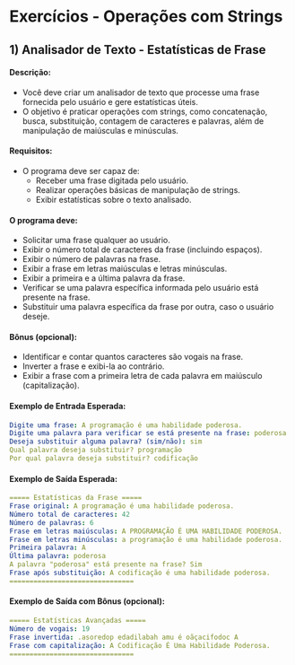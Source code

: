 # Exercícios - Operações com Strings

## 1) Analisador de Texto - Estatísticas de Frase

#### Descrição:

- Você deve criar um analisador de texto que processe uma frase fornecida pelo usuário e gere estatísticas úteis. 
- O objetivo é praticar operações com strings, como concatenação, busca, substituição, contagem de caracteres e palavras, além de manipulação de maiúsculas e minúsculas.

#### Requisitos:

- O programa deve ser capaz de:
    - Receber uma frase digitada pelo usuário.
    - Realizar operações básicas de manipulação de strings.
    - Exibir estatísticas sobre o texto analisado.

#### O programa deve:

- Solicitar uma frase qualquer ao usuário.
- Exibir o número total de caracteres da frase (incluindo espaços).
- Exibir o número de palavras na frase.
- Exibir a frase em letras maiúsculas e letras minúsculas.
- Exibir a primeira e a última palavra da frase.
- Verificar se uma palavra específica informada pelo usuário está presente na frase.
- Substituir uma palavra específica da frase por outra, caso o usuário deseje.

#### Bônus (opcional):

- Identificar e contar quantos caracteres são vogais na frase.
- Inverter a frase e exibi-la ao contrário.
- Exibir a frase com a primeira letra de cada palavra em maiúsculo (capitalização).

#### Exemplo de Entrada Esperada:

~~~yaml
Digite uma frase: A programação é uma habilidade poderosa.  
Digite uma palavra para verificar se está presente na frase: poderosa  
Deseja substituir alguma palavra? (sim/não): sim  
Qual palavra deseja substituir? programação  
Por qual palavra deseja substituir? codificação
~~~

#### Exemplo de Saída Esperada:

~~~yaml
===== Estatísticas da Frase =====
Frase original: A programação é uma habilidade poderosa.
Número total de caracteres: 42
Número de palavras: 6
Frase em letras maiúsculas: A PROGRAMAÇÃO É UMA HABILIDADE PODEROSA.
Frase em letras minúsculas: a programação é uma habilidade poderosa.
Primeira palavra: A
Última palavra: poderosa
A palavra "poderosa" está presente na frase? Sim
Frase após substituição: A codificação é uma habilidade poderosa.
===============================
~~~

#### Exemplo de Saída com Bônus (opcional):

~~~yaml
===== Estatísticas Avançadas =====
Número de vogais: 19
Frase invertida: .asoredop edadilabah amu é oãçacifodoc A
Frase com capitalização: A Codificação É Uma Habilidade Poderosa.
===============================
~~~
